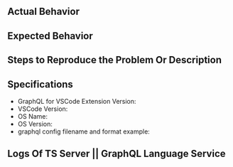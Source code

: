 ## Actual Behavior

## Expected Behavior

## Steps to Reproduce the Problem Or Description

## Specifications

- GraphQL for VSCode Extension Version:
- VSCode Version:
- OS Name:
- OS Version:
- graphql config filename and format example:

## Logs Of TS Server || GraphQL Language Service

